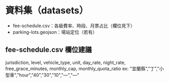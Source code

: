 # 資料集（datasets）
- fee-schedule.csv：各級費率、時段、月票占比（欄位見下）
- parking-lots.geojson：場站定位（若有）

## fee-schedule.csv 欄位建議
jurisdiction, level, vehicle_type, unit, day_rate, night_rate, free_grace_minutes, monthly_cap, monthly_quota_ratio
ex: "宜蘭縣","丁","小型車","hour","40","30","10","—","—"
